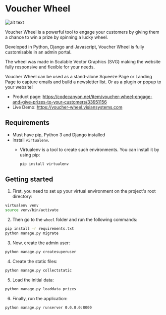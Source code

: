 # Voucher Wheel

![alt text](sell-page/screenshot1.png "Voucher Wheel")


Voucher Wheel is a powerful tool to engage your customers by giving them a chance to win a prize by spinning a lucky wheel.

Developed in Python, Django and Javascript, Voucher Wheel is fully customisable in an admin portal.

The wheel was made in Scalable Vector Graphics (SVG) making the website fully responsive and flexible for your needs.

Voucher Wheel can be used as a stand-alone Squeeze Page or Landing Page to capture emails and build a newsletter list. Or as a plugin or popup to your website!

- Product page: https://codecanyon.net/item/voucher-wheel-engage-and-give-prizes-to-your-customers/33951156
- Live Demo: https://voucher-wheel.visiansystems.com

## Requirements

- Must have pip, Python 3 and Django installed
- Install `virtualenv`.
    - Virtualenv is a tool to create such environments. You can install it by using pip:
        
        ```bash
        pip install virtualenv
        ```
    
## ****Getting started****

1. First, you need to set up your virtual environment on the project's root directory:

```bash
virtualenv venv
source venv/bin/activate
```

2. Then go to the `wheel` folder and run the following commands:

```bash
pip install -r requirements.txt
python manage.py migrate
```

3. Now, create the admin user:

```bash
python manage.py createsuperuser
```

4. Create the static files:

```bash
python manage.py collectstatic
```

5. Load the initial data:

```bash
python manage.py loaddata prizes
```

6. Finally, run the application:

```bash
python manage.py runserver 0.0.0.0:8000
```
